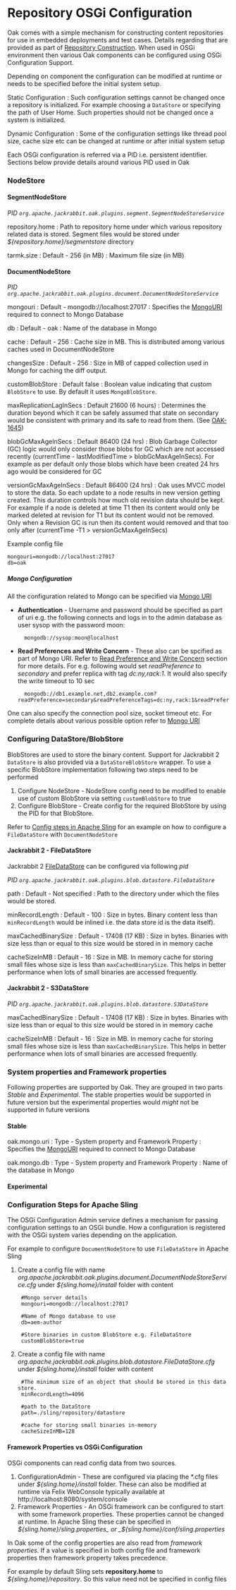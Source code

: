 <!--
   Licensed to the Apache Software Foundation (ASF) under one or more
   contributor license agreements.  See the NOTICE file distributed with
   this work for additional information regarding copyright ownership.
   The ASF licenses this file to You under the Apache License, Version 2.0
   (the "License"); you may not use this file except in compliance with
   the License.  You may obtain a copy of the License at

       http://www.apache.org/licenses/LICENSE-2.0

   Unless required by applicable law or agreed to in writing, software
   distributed under the License is distributed on an "AS IS" BASIS,
   WITHOUT WARRANTIES OR CONDITIONS OF ANY KIND, either express or implied.
   See the License for the specific language governing permissions and
   limitations under the License.
  -->

# Repository OSGi Configuration

Oak comes with a simple mechanism for constructing content repositories
for use in embedded deployments and test cases. Details regarding that are provided
as part of [Repository Construction](construct.html). When used in OSGi environment
then various Oak components can be configured using OSGi Configuration Support.

Depending on component the configuration can be modified at runtime or needs to be
specified before the initial system setup.

Static Configuration
: Such configuration settings cannot be changed once a repository
  is initialized. For example choosing a `DataStore` or specifying the path of User Home.
  Such properties should not be changed once a system is initialized.

Dynamic Configuration
: Some of the configuration settings like thread pool size, cache size etc can be changed
  at runtime or after initial system setup

Each OSGi configuration is referred via a PID i.e. persistent identifier. Sections below
provide details around various PID used in Oak

### NodeStore

#### SegmentNodeStore

_PID `org.apache.jackrabbit.oak.plugins.segment.SegmentNodeStoreService`_

repository.home
: Path to repository home under which various repository related data is stored. Segment files would be
stored under _${repository.home}/segmentstore_ directory

tarmk.size
: Default - 256 (in MB)
: Maximum file size (in MB)

<a name="document-node-store"></a>
#### DocumentNodeStore

_PID `org.apache.jackrabbit.oak.plugins.document.DocumentNodeStoreService`_

mongouri
: Default - mongodb://localhost:27017
: Specifies the [MongoURI][1] required to connect to Mongo Database

db
: Default - oak
: Name of the database in Mongo

cache
: Default - 256
: Cache size in MB. This is distributed among various caches used in DocumentNodeStore

changesSize
: Default - 256
: Size in MB of capped collection used in Mongo for caching the diff output.

customBlobStore
: Default false
: Boolean value indicating that custom `BlobStore` to use. By default it uses `MongoBlobStore`.

maxReplicationLagInSecs
: Default 21600 (6 hours)
: Determines the duration beyond which it can be safely assumed that state on secondary would be consistent 
  with primary and its safe to read from them. (See [OAK-1645][OAK-1645])
  
blobGcMaxAgeInSecs
: Default 86400 (24 hrs)
: Blob Garbage Collector (GC) logic would only consider those blobs for GC which are not accessed recently 
  (currentTime - lastModifiedTime > blobGcMaxAgeInSecs). For example as per default only those blobs which have
  been created 24 hrs ago would be considered for GC
  
versionGcMaxAgeInSecs
: Default 86400 (24 hrs)
: Oak uses MVCC model to store the data. So each update to a node results in new version getting created. This 
  duration controls how much old revision data should be kept. For example if a node is deleted at time T1 then its
  content would only be marked deleted at revision for T1 but its content would not be removed. Only when a Revision
  GC is run then its content would removed and that too only after (currentTime -T1 > versionGcMaxAgeInSecs)

Example config file

    mongouri=mongodb://localhost:27017
    db=oak
    
##### Mongo Configuration

All the configuration related to Mongo can be specified via [Mongo URI][1]

* **Authentication** - Username and password should be specified as part of uri e.g. the following 
  connects and logs in to the admin database as user sysop with the password moon:
  
        mongodb://sysop:moon@localhost
    
* **Read Preferences and Write Concern** - These also can be spcified as part of Mongo URI. Refer to 
  [Read Preference and Write Concern](documentmk.html#rw-preference) section for more details. For
  e.g. following would set _readPreference_ to _secondary_ and prefer replica with tag _dc:ny,rack:1_.
  It would also specify the write timeout to 10 sec
  
        mongodb://db1.example.net,db2.example.com?readPreference=secondary&readPreferenceTags=dc:ny,rack:1&readPreferenceTags=dc:ny&readPreferenceTags=&w=1&wtimeoutMS=10000    
  
One can also specify the connection pool size, socket timeout etc. For complete details about various 
possible option refer to [Mongo URI][1]  

<a name="config-blobstore"></a>  
### Configuring DataStore/BlobStore
BlobStores are used to store the binary content. Support for Jackrabbit 2 `DataStore` is also provided via
a `DataStoreBlobStore` wrapper. To use a specific BlobStore implementation following two steps need to be
performed

1. Configure NodeStore - NodeStore config need to be modified to enable use of custom BlobStore via setting
`customBlobStore` to true
2. Configure BlobStore - Create config for the required BlobStore by using the PID for that BlobStore.

Refer to [Config steps in Apache Sling](#config-sling) for an example on how to configure a `FileDataStore`
with `DocumentNodeStore`

#### Jackrabbit 2 - FileDataStore
Jackrabbit 2 [FileDataStore][2] can be configured via following _pid_

_PID `org.apache.jackrabbit.oak.plugins.blob.datastore.FileDataStore`_

path
: Default - Not specified
: Path to the directory under which the files would be stored. 

minRecordLength
: Default - 100
: Size in bytes. Binary content less than `minRecordLength` would be inlined i.e. the data store id is
the data itself).

maxCachedBinarySize
: Default - 17408 (17 KB)
: Size in bytes. Binaries with size less than or equal to this size would be stored in in memory cache

cacheSizeInMB
: Default - 16
: Size in MB. In memory cache for storing small files whose size is less than `maxCachedBinarySize`. This
  helps in better performance when lots of small binaries are accessed frequently.

#### Jackrabbit 2 - S3DataStore

_PID `org.apache.jackrabbit.oak.plugins.blob.datastore.S3DataStore`_

maxCachedBinarySize
: Default - 17408 (17 KB)
: Size in bytes. Binaries with size less than or equal to this size would be stored in in memory cache

cacheSizeInMB
: Default - 16
: Size in MB. In memory cache for storing small files whose size is less than `maxCachedBinarySize`. This
  helps in better performance when lots of small binaries are accessed frequently.

### System properties and Framework properties

Following properties are supported by Oak. They are grouped in two parts _Stable_ and
_Experimental_. The stable properties would be supported in future version but the experimental properties
would _might_ not be supported in future versions

#### Stable 

oak.mongo.uri
: Type - System property and Framework Property
: Specifies the [MongoURI][1] required to connect to Mongo Database

oak.mongo.db
: Type - System property and Framework Property
: Name of the database in Mongo

#### Experimental

### Configuration Steps for Apache Sling

The OSGi Configuration Admin service defines a mechanism for passing configuration settings
to an OSGi bundle. How a configuration is registered with the OSGi system varies depending
on the application.

<a name="config-sling"></a>
For example to configure `DocumentNodeStore` to use `FileDataStore` in Apache Sling

1. Create a config file with name _org.apache.jackrabbit.oak.plugins.document.DocumentNodeStoreService.cfg_ under
_${sling.home}/install_ folder with content

        #Mongo server details
        mongouri=mongodb://localhost:27017

        #Name of Mongo database to use
        db=aem-author

        #Store binaries in custom BlobStore e.g. FileDataStore
        customBlobStore=true
2. Create a config file with name _org.apache.jackrabbit.oak.plugins.blob.datastore.FileDataStore.cfg_ under
   _${sling.home}/install_ folder with content

        #The minimum size of an object that should be stored in this data store.
        minRecordLength=4096

        #path to the DataStore
        path=./sling/repository/datastore

        #cache for storing small binaries in-memory
        cacheSizeInMB=128

#### Framework Properties vs OSGi Configuration
OSGi components can read config data from two sources.

1. ConfigurationAdmin - These are configured via placing the *.cfg files under _${sling.home}/install_ folder.
   These can also be modified at runtime via Felix WebConsole typically available at http://localhost:8080/system/console
2. Framework Properties - An OSGi framework can be configured to start with some framework properties. These
   properties cannot be changed at runtime. In Apache Sling these can be specified in _${sling.home}/sling.properties_
   or _${sling.home}/conf/sling.properties_

In Oak some of the config properties are also read from _framework properties_. If a value is specified
in both config file and framework properties then framework property takes precedence.

For example by default Sling sets **repository.home** to _${sling.home}/repository_. So this value
need not be specified in config files

[1]: http://docs.mongodb.org/manual/reference/connection-string/
[2]: http://jackrabbit.apache.org/api/2.4/org/apache/jackrabbit/core/data/FileDataStore.html
[OAK-1645]: https://issues.apache.org/jira/browse/OAK-1645